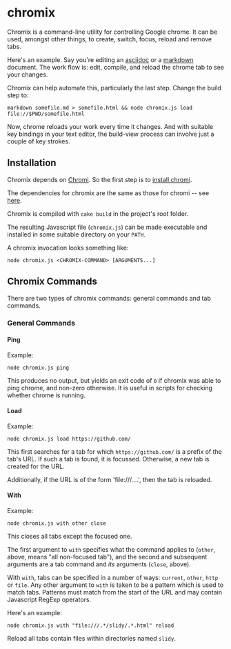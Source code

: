chromix
=======

Chromix is a command-line utility for controlling Google chrome.  It can be
used, amongst other things, to create, switch, focus, reload and remove tabs.

Here's an example.  Say you're editing an
[asciidoc](http://www.methods.co.nz/asciidoc/userguide.html) or a
[markdown](http://daringfireball.net/projects/markdown/) document.  The work
flow is: edit, compile, and reload the chrome tab to see your changes.

Chromix can help automate this, particularly the last step.  Change the build step to:
```
markdown somefile.md > somefile.html && node chromix.js load file://$PWD/somefile.html
```
Now, chrome reloads your work every time it changes.  And with suitable key
bindings in your text editor, the build-view process can involve just a couple
of key strokes.

Installation
------------

Chromix depends on [Chromi](https://github.com/smblott-github/chromi).  So the
first step is to [install
chromi](https://github.com/smblott-github/chromi#installation).

The dependencies for chromix are the same as those for chromi -- see
[here](https://github.com/smblott-github/chromi#dependencies).

Chromix is compiled with `cake build` in the project's root folder.

The resulting Javascript file (`chromix.js`) can be made executable and
installed in some suitable directory on your `PATH`.

A chromix invocation looks something like:
```
node chromix.js <CHROMIX-COMMAND> [ARGUMENTS...]
```

Chromix Commands
----------------

There are two types of chromix commands: general commands and tab commands.

### General Commands

#### Ping

Example:
```
node chromix.js ping
```
This produces no output, but yields an exit code of `0` if chromix was able to
ping chrome, and non-zero otherwise.  It is useful in scripts for checking
whether chrome is running.

#### Load

Example:
```
node chromix.js load https://github.com/
```
This first searches for a tab for which `https://github.com/` is a prefix of
the tab's URL.  If such a tab is found, it is focussed.  Otherwise, a new tab
is created for the URL.

Additionally, if the URL is of the form 'file:///....', then the tab is
reloaded.

#### With

Example:
```
node chromix.js with other close
```
This closes all tabs except the focused one.

The first argument to `with` specifies what the command applies to (`other`,
above,  means "all non-focused tab"), and the second and subsequent arguments are a tab
command and *its* arguments (`close`, above).

With `with`, tabs can be specified in a number of ways: `current`, `other`,
`http` or `file`.  Any other argument to `with` is taken to be a pattern which
is used to match tabs.  Patterns must match from the start of the URL and may
contain Javascript RegExp operators.

Here's an example:
```
node chromix.js with "file:///.*/slidy/.*.html" reload
```
Reload all tabs contain files within directories named `slidy`.



